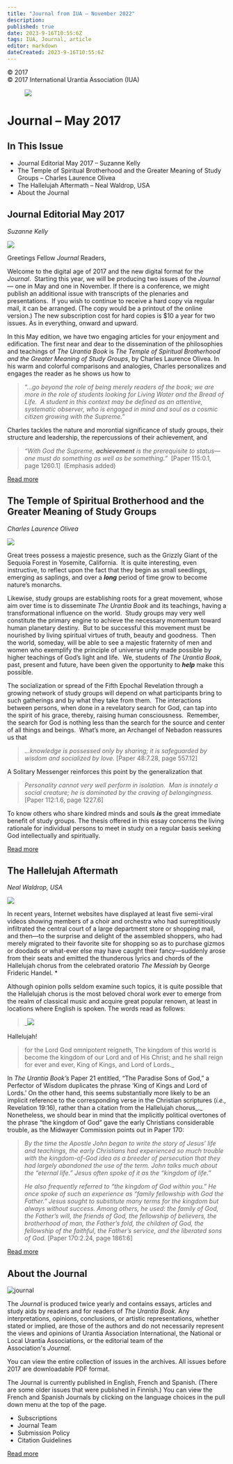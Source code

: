 ```yaml
---
title: "Journal from IUA — November 2022"
description: 
published: true
date: 2023-9-16T10:55:6Z
tags: IUA, Journal, article
editor: markdown
dateCreated: 2023-9-16T10:55:6Z
---
```


<p class="v-card v-sheet theme--light gray lighten-3 px-2">© 2017 <br>© 2017 International Urantia Association (IUA)</p>

<figure id="Figure_1" class="image urantiapedia">
<img src="/image/article/IUA_Journal/Journal-Header-Revised-April-2020-706x287.jpg">
</figure>

# Journal – May 2017

## In This Issue

- Journal Editorial May 2017 – Suzanne Kelly
- The Temple of Spiritual Brotherhood and the Greater Meaning of Study Groups – Charles Laurence Olivea
- The Hallelujah Aftermath – Neal Waldrop, USA
- About the Journal

## Journal Editorial May 2017

_Suzanne Kelly_

![](../../../image/article/IUA_Journal/Suzanne-editorial.jpg)

Greetings Fellow _Journal_ Readers,

Welcome to the digital age of 2017 and the new digital format for the _Journal_.  Starting this year, we will be producing two issues of the _Journal_ — one in May and one in November. If there is a conference, we might publish an additional issue with transcripts of the plenaries and presentations.  If you wish to continue to receive a hard copy via regular mail, it can be arranged. (The copy would be a printout of the online version.) The new subscription cost for hard copies is $10 a year for two issues. As in everything, onward and upward.

In this May edition, we have two engaging articles for your enjoyment and edification. The first near and dear to the dissemination of the philosophies and teachings of _The Urantia Book_ is _The Temple of Spiritual Brotherhood and the Greater Meaning of Study Groups_, by Charles Laurence Olivea. In his warm and colorful comparisons and analogies, Charles personalizes and engages the reader as he shows us how to


> “…_go beyond the role of being merely readers of the book; we are more in the role of students looking for Living Water and the Bread of Life.  A student in this context may be defined as an attentive, systematic observer, who is engaged in mind and soul as a cosmic citizen growing with the Supreme.”_
> 

Charles tackles the nature and morontial significance of study groups, their structure and leadership, the repercussions of their achievement, and


> _“With God the Supreme, **achievement** is the prerequisite to status—one must do something as well as be something.”_  [Paper 115:0.1, page 1260.1]  (Emphasis added)

[Read more](https://urantia-association.org/journal-editorial-may-2017)


## The Temple of Spiritual Brotherhood and the Greater Meaning of Study Groups

_Charles Laurence Olivea_

![](../../../image/article/IUA_Journal/Great-Grizzly-Redwood.jpg)

Great trees possess a majestic presence, such as the Grizzly Giant of the Sequoia Forest in Yosemite, California.  It is quite interesting, even instructive, to reflect upon the fact that they begin as small seedlings, emerging as saplings, and over a **_long_** period of time grow to become nature’s monarchs.

Likewise, study groups are establishing roots for a great movement, whose aim over time is to disseminate _The Urantia Book_ and its teachings, having a transformational influence on the world.  Study groups may very well constitute the primary engine to achieve the necessary momentum toward human planetary destiny.  But to be successful this movement must be nourished by living spiritual virtues of truth, beauty and goodness.  Then the world, someday, will be able to see a majestic fraternity of men and women who exemplify the principle of universe unity made possible by higher teachings of God’s light and life.  We, students of _The Urantia Book_, past, present and future, have been given the opportunity to **_help_** make this possible.

The socialization or spread of the Fifth Epochal Revelation through a growing network of study groups will depend on what participants bring to such gatherings and by what they take from them.  The interactions between persons, when done in a revelatory search for God, can tap into the spirit of his grace, thereby, raising human consciousness.  Remember, the search for God is nothing less than the search for the source and center of all things and beings.  What’s more, an Archangel of Nebadon reassures us that


> _…knowledge is possessed only by sharing; it is safeguarded by wisdom and socialized by love._ [Paper 48:7.28, page 557.12]

A Solitary Messenger reinforces this point by the generalization that


> _Personality cannot very well perform in isolation.  Man is innately a social creature; he is dominated by the craving of belongingness._ [Paper 112:1.6, page 1227.6]

To know others who share kindred minds and souls **_is_** the great immediate benefit of study groups. The thesis offered in this essay concerns the living rationale for individual persons to meet in study on a regular basis seeking God intellectually and spiritually.

[Read more](https://urantia-association.org/temple-spiritual-brotherhood-study-groups)


## The Hallelujah Aftermath

_Neal Waldrop, USA_

![](../../../image/article/IUA_Journal/Messiah-Music-300x179.jpg)

In recent years, Internet websites have displayed at least five semi-viral videos showing members of a choir and orchestra who had surreptitiously infil­trated the central court of a large department store or shopping mall, and then—to the surprise and delight of the assembled shoppers, who had merely migrated to their favorite site for shopping so as to purchase gizmos or doodads or what-ever else may have caught their fancy—suddenly arose from their seats and emitted the thunderous lyrics and chords of the Hallelujah chorus from the celebrated oratorio _The Messiah_ by George Frideric Handel. \*

Although opinion polls seldom examine such topics, it is quite possible that the Hallelujah chorus is the most beloved choral work ever to emerge from the realm of classical music and acquire great popular renown, at least in locations where English is spoken. The words read as follows:


> _![](../../../image/article/IUA_Journal/Choir2-300x275.jpg)

Hallelujah!
> for the Lord God omnipotent reigneth,
> The kingdom of this world is become
> the kingdom of our Lord and of His Christ;
> and he shall reign for ever and ever,
> King of Kings, and Lord of Lords._

In _The Urantia Book’s_ Paper 21 entitled, “The Paradise Sons of God,” a Perfector of Wisdom duplicates the phrase ‘King of Kings and Lord of Lords.’ On the other hand, this seems substantially more likely to be an implicit reference to the corresponding verse in the Christian scriptures (_i.e.,_ Revelation 19:16), rather than a citation from the Hallelujah chorus_._ Nonetheless, we should bear in mind that the im­plicitly political overtones of the phrase “the kingdom of God” gave the early Christians considerable trouble, as the Midwayer Commission points out in Paper 170:


> _By the time the Apostle John began to write the story of Jesus’ life and teachings, the early Christians had experienced so much trouble with the kingdom-of-God idea as a breeder of persecution that they had largely abandoned the use of the term. John talks much about the “eternal life.” Jesus often spoke of it as the “kingdom of life.”_
> 
> _He also frequently referred to “the kingdom of God within you.” He once spoke of such an experience as “family fellowship with God the Father.” Jesus sought to sub­stitute many terms for the kingdom but always without success. Among others, he used: the family of God, the Father’s will, the friends of God, the fellowship of believ­ers, the brotherhood of man, the Father’s fold, the children of God, the fellowship of the faithful, the Father’s service, and the liberated sons of God._ [Paper 170:2.24, page 1861:6]

[Read more](https://urantia-association.org/the-hallelujah-aftermath)


## About the Journal

![journal](../../../image/article/IUA_Journal/Journal-Header-Revised-April-2020.jpg)

The _Journal_ is produced twice yearly and contains essays, articles and study aids by readers and for readers of _The Urantia Book._ Any interpretations, opinions, conclusions, or artistic representations, whether stated or implied, are those of the authors and do not necessarily represent the views and opinions of Urantia Association International, the National or Local Urantia Associations, or the editorial team of the Association's _Journal_.

You can view the entire collection of issues in the archives. All issues before 2017 are downloadable PDF format.

The Journal is currently published in English, French and Spanish. (There are some older issues that were published in Finnish.) You can view the French and Spanish Journals by clicking on the language choices in the pull down menu at the top of the page.


- Subscriptions
- Journal Team
- Submission Policy
- Citation Guidelines


[Read more](https://urantia-association.org/about-the-journal-2)